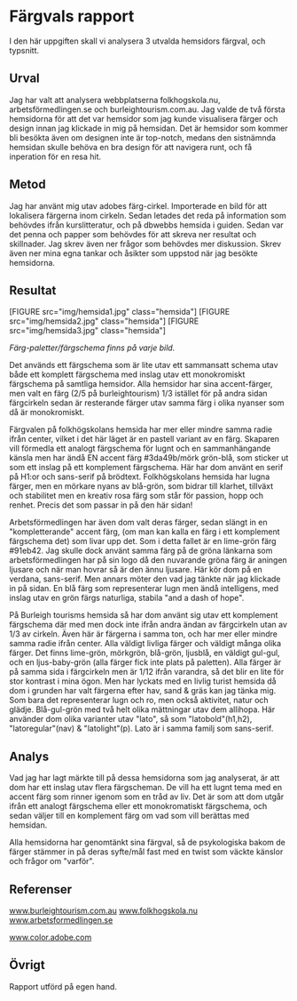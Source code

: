Färgvals rapport
=======================

I den här uppgiften skall vi analysera 3 utvalda hemsidors färgval, och typsnitt.

Urval
-----------------------
Jag har valt att analysera webbplatserna folkhogskola.nu, arbetsförmedlingen.se och burleightourism.com.au. Jag valde de två första hemsidorna för att det var hemsidor som jag kunde visualisera färger och design innan jag klickade in mig på hemsidan. Det är hemsidor som kommer bli besökta även om designen inte är top-notch, medans den sistnämnda hemsidan skulle behöva en bra design för att navigera runt, och få inperation för en resa hit.

Metod
-----------------------

Jag har använt mig utav adobes färg-cirkel. Importerade en bild för att lokalisera färgerna inom cirkeln. Sedan letades det reda på information som behövdes ifrån kurslitteratur, och på dbwebbs hemsida i guiden. Sedan var det penna och papper som behövdes för att skreva ner resultat och skillnader. Jag skrev även ner frågor som behövdes mer diskussion. Skrev även ner mina egna tankar och åsikter som uppstod när jag besökte hemsidorna.

Resultat
-----------------------

[FIGURE src="img/hemsida1.jpg" class="hemsida"]
[FIGURE src="img/hemsida2.jpg" class="hemsida"]
[FIGURE src="img/hemsida3.jpg" class="hemsida"]

*Färg-paletter/färgschema finns på varje bild.*

Det används ett färgschema som är lite utav ett sammansatt schema utav både ett komplett färgschema med inslag utav ett monokromiskt färgschema på samtliga hemsidor. Alla hemsidor har sina accent-färger, men valt en färg (2/5 på burleightourism) 1/3 istället för på andra sidan färgcirkeln sedan är resterande färger utav samma färg i olika nyanser som då är monokromiskt.

Färgvalen på folkhögskolans hemsida har mer eller mindre samma radie ifrån center, vilket i det här läget är en pastell variant av en färg. Skaparen vill förmedla ett analogt färgschema för lugnt och en sammanhängande känsla men har ändå EN accent färg #3da49b/mörk grön-blå, som sticker ut som ett inslag på ett komplement färgschema. Här har dom använt en serif på H1:or och sans-serif på brödtext. Folkhögskolans hemsida har lugna färger, men en mörkare nyans av blå-grön, som bidrar till klarhet, tillväxt och stabilitet men en kreativ rosa färg som står för passion, hopp och renhet. Precis  det som passar in på den här sidan!

Arbetsförmedlingen har även dom valt deras färger, sedan slängt in en "kompletterande" accent färg, (om man kan kalla en färg i ett komplement färgschema det) som livar upp det. Som i detta fallet är en lime-grön färg #91eb42. Jag skulle dock använt samma färg på de gröna länkarna som arbetsförmedlingen har på sin logo då den nuvarande gröna färg är aningen ljusare och när man hovrar så är den ännu ljusare. Här kör dom på en verdana, sans-serif. Men annars möter den vad jag tänkte när jag klickade in på sidan. En blå färg som representerar lugn men ändå intelligens, med inslag utav en grön färgs naturliga, stabila "and a dash of hope".  

På Burleigh tourisms hemsida så har dom använt sig utav ett komplement färgschema där med men dock inte ifrån andra ändan av färgcirkeln utan av 1/3 av cirkeln. Även här är färgerna i samma ton, och har mer eller mindre samma radie ifrån center. Alla väldigt livliga färger och väldigt många olika färger. Det finns lime-grön, mörkgrön, blå-grön, ljusblå, en väldigt gul-gul, och en ljus-baby-grön (alla färger fick inte plats på paletten). Alla färger är på samma sida i färgcirkeln men är 1/12 ifrån varandra, så det blir en lite för stor kontrast i mina ögon. Men har lyckats med en livlig turist hemsida då dom i grunden har valt färgerna efter hav, sand & gräs kan jag tänka mig. Som bara det representerar lugn och ro, men också aktivitet, natur och glädje. Blå-gul-grön med två helt olika mättningar utav dem allihopa. Här använder dom olika varianter utav "lato", så som "latobold"(h1,h2), "latoregular"(nav) & "latolight"(p). Lato är i samma familj som sans-serif.


Analys
-----------------------

Vad jag har lagt märkte till på dessa hemsidorna som jag analyserat, är att dom har ett inslag utav flera färgscheman. De vill ha ett lugnt tema med en accent färg som rinner igenom som en tråd av liv. Det är som att dom utgår ifrån ett analogt färgschema eller ett monokromatiskt färgschema, och sedan väljer till en komplement färg om vad som vill berättas med hemsidan.

Alla hemsidorna har genomtänkt sina färgval, så de psykologiska bakom de färger stämmer in på deras syfte/mål fast med en twist som väckte känslor och frågor om "varför".


Referenser
-----------------------

www.burleightourism.com.au
www.folkhogskola.nu
www.arbetsformedlingen.se

www.color.adobe.com

Övrigt
-----------------------

Rapport utförd på egen hand.
